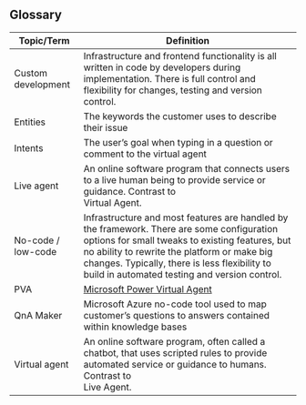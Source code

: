 ## Glossary

| Topic/Term         	| Definition                                                                                                                                                                                                                                                                                     	|
|--------------------	|------------------------------------------------------------------------------------------------------------------------------------------------------------------------------------------------------------------------------------------------------------------------------------------------	|
| Custom development 	| Infrastructure and frontend functionality is all written in code by developers during implementation. There is full control and flexibility for changes, testing and version control.                                                                                                          	|
| Entities           	| The keywords the customer uses to describe their issue                                                                                                                                                                                                                                         	|
| Intents            	| The user’s goal when typing in a question or comment to the virtual agent                                                                                                                                                                                                                      	|
| Live agent         	| An online software program that connects users to a live human being to provide service or guidance. Contrast to <br>Virtual Agent.                                                                                                                                                            	|
| No-code / low-code 	| Infrastructure and most features are handled by the framework. There are some configuration options for small tweaks to existing features, but no ability to rewrite the platform or make big changes. Typically, there is less flexibility to build in automated testing and version control. 	|
| PVA                	| [Microsoft Power Virtual Agent](https://powervirtualagents.microsoft.com/en-us/)                                                                                                                                                                                                               	|
| QnA Maker          	| Microsoft Azure no-code tool used to map customer’s questions to answers contained within knowledge bases                                                                                                                                                                                      	|
| Virtual agent      	| An online software program, often called a chatbot, that uses scripted rules to provide automated service or guidance to humans. Contrast to <br>Live Agent.                                                                                                                                   	|
